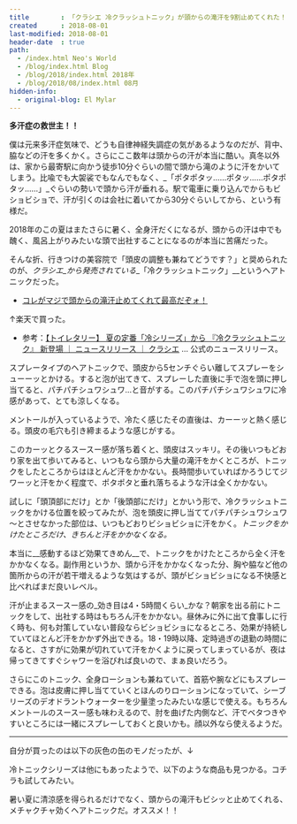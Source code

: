 ```yaml
---
title        : 「クラシエ 冷クラッシュトニック」が頭からの滝汗を9割止めてくれた！
created      : 2018-08-01
last-modified: 2018-08-01
header-date  : true
path:
  - /index.html Neo's World
  - /blog/index.html Blog
  - /blog/2018/index.html 2018年
  - /blog/2018/08/index.html 08月
hidden-info:
  - original-blog: El Mylar
---
```


__多汗症の救世主！！__

僕は元来多汗症気味で、どうも自律神経失調症の気があるようなのだが、背中、脇などの汗を多くかく。さらにここ数年は頭からの汗が本当に酷い。真冬以外は、家から最寄駅に向かう徒歩10分ぐらいの間で頭から滝のように汗をかいてしまう。比喩でも大袈裟でもなんでもなく、_「ポタポタッ……ポタッ……ポタポタッ……」_ぐらいの勢いで頭から汗が垂れる。駅で電車に乗り込んでからもビショビショで、汗が引くのは会社に着いてから30分ぐらいしてから、という有様だ。

2018年のこの夏はまたさらに暑く、全身汗だくになるが、頭からの汗は中でも醜く、風呂上がりみたいな頭で出社することになるのが本当に苦痛だった。

そんな折、行きつけの美容院で「頭皮の調整も兼ねてどうです？」と奨められたのが、_クラシエ_から発売されている__「冷クラッシュトニック」__というヘアトニックだった。

- [コレがマジで頭からの滝汗止めてくれて最高だぞォ！](https://www.instagram.com/p/Bl8H7O8hm73/)

↑楽天で買った。

- 参考：[【トイレタリー】 夏の定番「冷シリーズ」から 『冷クラッシュトニック』 新登場 ｜ ニュースリリース ｜ クラシエ](http://www.kracie.co.jp/release/10144542_3833.html) … 公式のニュースリリース。

スプレータイプのヘアトニックで、頭皮から5センチぐらい離してスプレーをシューーッとかける。すると泡が出てきて、スプレーした直後に手で泡を頭に押し当てると、パチパチシュワシュワ…と音がする。このパチパチシュワシュワに冷感があって、とても涼しくなる。

メントールが入っているようで、冷たく感じたその直後は、カーーッと熱く感じる。頭皮の毛穴も引き締まるような感じがする。

このカーッとクるスースー感が落ち着くと、頭皮はスッキリ。その後いつもどおり家を出て歩いてみると、いつもなら頭から大量の滝汗をかくところが、トニックをしたところからはほとんど汗をかかない。長時間歩いていればかろうじてジワーッと汗をかく程度で、ポタポタと垂れ落ちるような汗は全くかかない。

試しに「頭頂部にだけ」とか「後頭部にだけ」とかいう形で、冷クラッシュトニックをかける位置を絞ってみたが、泡を頭皮に押し当ててパチパチシュワシュワ～とさせなかった部位は、いつもどおりビショビショに汗をかく。_トニックをかけたところだけ、きちんと汗をかかなくなる。_

本当に__感動するほど効果てきめん__で、トニックをかけたところから全く汗をかかなくなる。副作用というか、頭から汗をかかなくなった分、胸や脇など他の箇所からの汗が若干増えるような気はするが、頭がビショビショになる不快感と比べればまだ良いレベル。

汗が止まるスースー感の_効き目は4・5時間くらい_かな？朝家を出る前にトニックをして、出社する時はもちろん汗をかかない。昼休みに外に出て食事しに行く時も、何も対策していない普段ならビショビショになるところ、効果が持続していてほとんど汗をかかず外出できる。18・19時以降、定時過ぎの退勤の時間になると、さすがに効果が切れていて汗をかくように戻ってしまっているが、夜は帰ってきてすぐシャワーを浴びれば良いので、まぁ良いだろう。

さらにこのトニック、全身ローションも兼ねていて、首筋や腕などにもスプレーできる。泡は皮膚に押し当てていくとほんのりローションになっていて、シーブリーズのデオドラントウォーターを少量塗ったみたいな感じで使える。もちろんメントールのスースー感も味わえるので、肘を曲げた内側など、汗でベタつきやすいところには一緒にスプレーしておくと良いかも。顔以外なら使えるようだ。

---

自分が買ったのは以下の灰色の缶のモノだったが、↓

冷トニックシリーズは他にもあったようで、以下のような商品も見つかる。コチラも試してみたい。

暑い夏に清涼感を得られるだけでなく、頭からの滝汗もビシッと止めてくれる、メチャクチャ効くヘアトニックだ。オススメ！！
